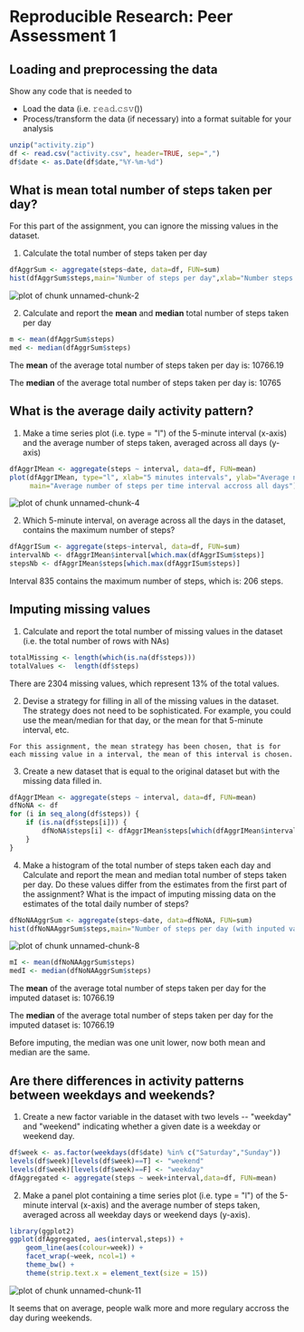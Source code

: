 # Reproducible Research: Peer Assessment 1
## Loading and preprocessing the data
Show any code that is needed to

- Load the data (i.e. 𝚛𝚎𝚊𝚍.𝚌𝚜𝚟())
- Process/transform the data (if necessary) into a format suitable for your analysis


```r
unzip("activity.zip")
df <- read.csv("activity.csv", header=TRUE, sep=",")
df$date <- as.Date(df$date,"%Y-%m-%d")
```

## What is mean total number of steps taken per day?
For this part of the assignment, you can ignore the missing values in the dataset.

1. Calculate the total number of steps taken per day

```r
dfAggrSum <- aggregate(steps~date, data=df, FUN=sum)
hist(dfAggrSum$steps,main="Number of steps per day",xlab="Number steps per day")
```

![plot of chunk unnamed-chunk-2](figure/unnamed-chunk-2-1.png)

2. Calculate and report the **mean** and **median** total number of steps taken per day

```r
m <- mean(dfAggrSum$steps)
med <- median(dfAggrSum$steps)
```

The **mean** of the  average total number of steps taken per day is: 10766.19

The **median** of the  average total number of steps taken per day is:  10765


## What is the average daily activity pattern?

1. Make a time series plot (i.e. type = "l") of the 5-minute interval (x-axis) and the average number of steps taken, averaged across all days (y-axis)


```r
dfAggrIMean <- aggregate(steps ~ interval, data=df, FUN=mean)
plot(dfAggrIMean, type="l", xlab="5 minutes intervals", ylab="Average number of steps", 
     main="Average number of steps per time interval accross all days")
```

![plot of chunk unnamed-chunk-4](figure/unnamed-chunk-4-1.png)

2. Which 5-minute interval, on average across all the days in the dataset, contains the maximum number of steps?

```r
dfAggrISum <- aggregate(steps~interval, data=df, FUN=sum)
intervalNb <- dfAggrIMean$interval[which.max(dfAggrISum$steps)]
stepsNb <- dfAggrIMean$steps[which.max(dfAggrISum$steps)]
```
Interval 835 contains the maximum number of steps, which is: 206 steps.

## Imputing missing values
1. Calculate and report the total number of missing values in the dataset (i.e. the total number of rows with NAs)

```r
totalMissing <- length(which(is.na(df$steps)))
totalValues <-  length(df$steps)
```

There are 2304 missing values, which represent 13% of the total values.

2. Devise a strategy for filling in all of the missing values in the dataset. The strategy does not need to be sophisticated. For example, you could use the mean/median for that day, or the mean for that 5-minute interval, etc.

```
For this assignment, the mean strategy has been chosen, that is for each missing value in a interval, the mean of this interval is chosen.
````

3. Create a new dataset that is equal to the original dataset but with the missing data filled in.

```r
dfAggrIMean <- aggregate(steps ~ interval, data=df, FUN=mean)
dfNoNA <- df
for (i in seq_along(df$steps)) {
    if (is.na(df$steps[i])) {
        dfNoNA$steps[i] <- dfAggrIMean$steps[which(dfAggrIMean$interval==df$interval[i])]
    }
}
```

4. Make a histogram of the total number of steps taken each day and Calculate and report the mean and median total number of steps taken per day. Do these values differ from the estimates from the first part of the assignment? What is the impact of imputing missing data on the estimates of the total daily number of steps?


```r
dfNoNAAggrSum <- aggregate(steps~date, data=dfNoNA, FUN=sum)
hist(dfNoNAAggrSum$steps,main="Number of steps per day (with inputed values)",xlab="Number steps per day")
```

![plot of chunk unnamed-chunk-8](figure/unnamed-chunk-8-1.png)


```r
mI <- mean(dfNoNAAggrSum$steps)
medI <- median(dfNoNAAggrSum$steps)
```

The **mean** of the  average total number of steps taken per day for the imputed dataset is: 10766.19

The **median** of the  average total number of steps taken per day for the imputed dataset is:  10766.19

Before imputing, the median was one unit lower, now both mean and median are the same.

## Are there differences in activity patterns between weekdays and weekends?
1. Create a new factor variable in the dataset with two levels -- "weekday" and "weekend" indicating whether a given date is a weekday or weekend day.


```r
df$week <- as.factor(weekdays(df$date) %in% c("Saturday","Sunday"))
levels(df$week)[levels(df$week)==T] <- "weekend"
levels(df$week)[levels(df$week)==F] <- "weekday"
dfAggregated <- aggregate(steps ~ week+interval,data=df, FUN=mean)
```

2. Make a panel plot containing a time series plot (i.e. type = "l") of the 5-minute interval (x-axis) and the average number of steps taken, averaged across all weekday days or weekend days (y-axis).


```r
library(ggplot2)
ggplot(dfAggregated, aes(interval,steps)) +
    geom_line(aes(colour=week)) +
    facet_wrap(~week, ncol=1) +
    theme_bw() + 
    theme(strip.text.x = element_text(size = 15))
```

![plot of chunk unnamed-chunk-11](figure/unnamed-chunk-11-1.png)

It seems that on average, people walk more and more regulary accross the day during weekends.


